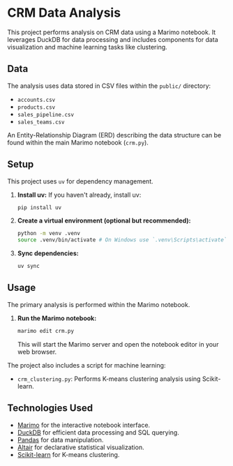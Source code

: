 # CRM Data Analysis

This project performs analysis on CRM data using a Marimo notebook. It leverages DuckDB for data processing and includes components for data visualization and machine learning tasks like clustering.

## Data

The analysis uses data stored in CSV files within the `public/` directory:
- `accounts.csv`
- `products.csv`
- `sales_pipeline.csv`
- `sales_teams.csv`

An Entity-Relationship Diagram (ERD) describing the data structure can be found within the main Marimo notebook (`crm.py`).

## Setup

This project uses `uv` for dependency management.

1.  **Install uv:** If you haven't already, install uv:
    ```bash
    pip install uv
    ```
2.  **Create a virtual environment (optional but recommended):**
    ```bash
    python -m venv .venv
    source .venv/bin/activate # On Windows use `.venv\Scripts\activate`
    ```
3.  **Sync dependencies:**
    ```bash
    uv sync
    ```

## Usage

The primary analysis is performed within the Marimo notebook.

1.  **Run the Marimo notebook:**
    ```bash
    marimo edit crm.py
    ```
    This will start the Marimo server and open the notebook editor in your web browser.

The project also includes a script for machine learning:
- `crm_clustering.py`: Performs K-means clustering analysis using Scikit-learn.

## Technologies Used

- [Marimo](https://marimo.io/) for the interactive notebook interface.
- [DuckDB](https://duckdb.org/) for efficient data processing and SQL querying.
- [Pandas](https://pandas.pydata.org/) for data manipulation.
- [Altair](https://altair-viz.github.io/) for declarative statistical visualization.
- [Scikit-learn](https://scikit-learn.org/) for K-means clustering.
